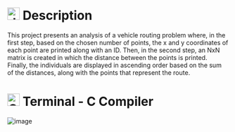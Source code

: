 # <img src="https://github.com/user-attachments/assets/caabfdf0-0f9e-44a3-8200-c6579fe87887" alt="description icon" width="28"> Description
This project presents an analysis of a vehicle routing problem where, in the first step, based on the chosen number of points, the x and y coordinates of each point are printed along with an ID. Then, in the second step, an NxN matrix is created in which the distance between the points is printed. Finally, the individuals are displayed in ascending order based on the sum of the distances, along with the points that represent the route.

# <img src="https://github.com/user-attachments/assets/8834933f-057b-42c4-aa92-966c78df0615" alt="C icon" width="28"> Terminal - C Compiler
![image](https://github.com/user-attachments/assets/908dcfd7-334f-4dc3-b210-2d82a7668d8c)

